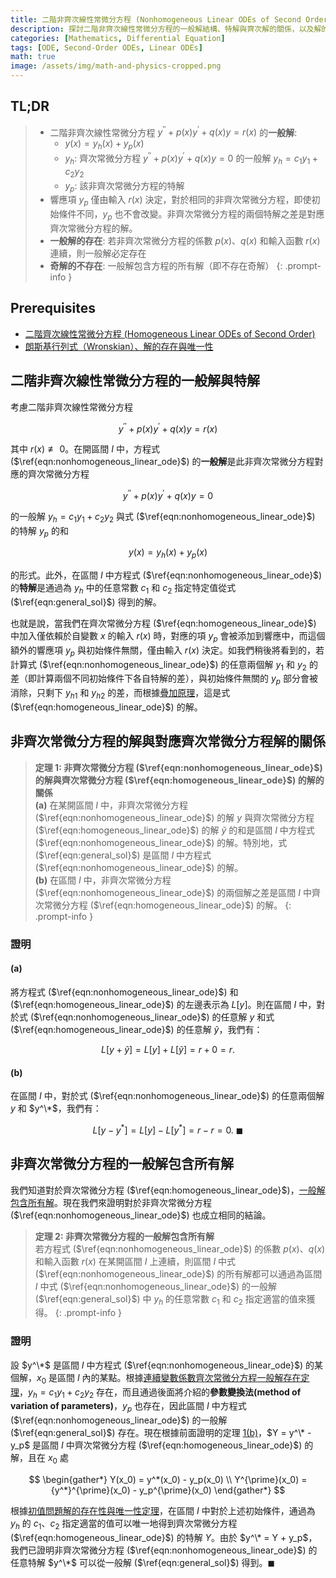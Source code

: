 ```yaml
---
title: 二階非齊次線性常微分方程 (Nonhomogeneous Linear ODEs of Second Order)
description: 探討二階非齊次線性常微分方程的一般解結構、特解與齊次解的關係，以及解的存在性與唯一性。
categories: [Mathematics, Differential Equation]
tags: [ODE, Second-Order ODEs, Linear ODEs]
math: true
image: /assets/img/math-and-physics-cropped.png
---
```


## TL;DR
> - 二階非齊次線性常微分方程 $y^{\prime\prime} + p(x)y^{\prime} + q(x)y = r(x)$ 的**一般解**:
>   - $y(x) = y_h(x) + y_p(x)$
>   - $y_h$: 齊次常微分方程 $y^{\prime\prime} + p(x)y^{\prime} + q(x)y = 0$ 的一般解 $y_h = c_1y_1 + c_2y_2$
>   - $y_p$: 該非齊次常微分方程的特解
> - 響應項 $y_p$ 僅由輸入 $r(x)$ 決定，對於相同的非齊次常微分方程，即使初始條件不同，$y_p$ 也不會改變。非齊次常微分方程的兩個特解之差是對應齊次常微分方程的解。
> - **一般解的存在**: 若非齊次常微分方程的係數 $p(x)$、$q(x)$ 和輸入函數 $r(x)$ 連續，則一般解必定存在
> - **奇解的不存在**: 一般解包含方程的所有解（即不存在奇解）
{: .prompt-info }

## Prerequisites
- [二階齊次線性常微分方程 (Homogeneous Linear ODEs of Second Order)](/posts/homogeneous-linear-odes-of-second-order/)
- [朗斯基行列式（Wronskian）、解的存在與唯一性](/posts/wronskian-existence-and-uniqueness-of-solutions/)

## 二階非齊次線性常微分方程的一般解與特解
考慮二階非齊次線性常微分方程

$$ y^{\prime\prime} + p(x)y^{\prime} + q(x)y = r(x) \label{eqn:nonhomogeneous_linear_ode}\tag{1}$$

其中 $r(x) \not\equiv 0$。在開區間 $I$ 中，方程式 ($\ref{eqn:nonhomogeneous_linear_ode}$) 的**一般解**是此非齊次常微分方程對應的齊次常微分方程

$$ y^{\prime\prime} + p(x)y^{\prime} + q(x)y = 0 \label{eqn:homogeneous_linear_ode}\tag{2} $$

的一般解 $y_h = c_1y_1 + c_2y_2$ 與式 ($\ref{eqn:nonhomogeneous_linear_ode}$) 的特解 $y_p$ 的和

$$ y(x) = y_h(x) + y_p(x) \label{eqn:general_sol}\tag{3}$$

的形式。此外，在區間 $I$ 中方程式 ($\ref{eqn:nonhomogeneous_linear_ode}$) 的**特解**是通過為 $y_h$ 中的任意常數 $c_1$ 和 $c_2$ 指定特定值從式 ($\ref{eqn:general_sol}$) 得到的解。

也就是說，當我們在齊次常微分方程 ($\ref{eqn:homogeneous_linear_ode}$) 中加入僅依賴於自變數 $x$ 的輸入 $r(x)$ 時，對應的項 $y_p$ 會被添加到響應中，而這個額外的響應項 $y_p$ 與初始條件無關，僅由輸入 $r(x)$ 決定。如我們稍後將看到的，若計算式 ($\ref{eqn:nonhomogeneous_linear_ode}$) 的任意兩個解 $y_1$ 和 $y_2$ 的差（即計算兩個不同初始條件下各自特解的差），與初始條件無關的 $y_p$ 部分會被消除，只剩下 ${y_h}_1$ 和 ${y_h}_2$ 的差，而根據[疊加原理](/posts/homogeneous-linear-odes-of-second-order/#疊加原理)，這是式 ($\ref{eqn:homogeneous_linear_ode}$) 的解。

## 非齊次常微分方程的解與對應齊次常微分方程解的關係
> **定理 1: 非齊次常微分方程 ($\ref{eqn:nonhomogeneous_linear_ode}$) 的解與齊次常微分方程 ($\ref{eqn:homogeneous_linear_ode}$) 的解的關係**  
> **(a)** 在某開區間 $I$ 中，非齊次常微分方程 ($\ref{eqn:nonhomogeneous_linear_ode}$) 的解 $y$ 與齊次常微分方程 ($\ref{eqn:homogeneous_linear_ode}$) 的解 $\tilde{y}$ 的和是區間 $I$ 中方程式 ($\ref{eqn:nonhomogeneous_linear_ode}$) 的解。特別地，式 ($\ref{eqn:general_sol}$) 是區間 $I$ 中方程式 ($\ref{eqn:nonhomogeneous_linear_ode}$) 的解。  
> **(b)** 在區間 $I$ 中，非齊次常微分方程 ($\ref{eqn:nonhomogeneous_linear_ode}$) 的兩個解之差是區間 $I$ 中齊次常微分方程 ($\ref{eqn:homogeneous_linear_ode}$) 的解。
{: .prompt-info }

### 證明
#### (a)
將方程式 ($\ref{eqn:nonhomogeneous_linear_ode}$) 和 ($\ref{eqn:homogeneous_linear_ode}$) 的左邊表示為 $L[y]$。則在區間 $I$ 中，對於式 ($\ref{eqn:nonhomogeneous_linear_ode}$) 的任意解 $y$ 和式 ($\ref{eqn:homogeneous_linear_ode}$) 的任意解 $\tilde{y}$，我們有：

$$ L[y + \tilde{y}] = L[y] + L[\tilde{y}] = r + 0 = r. $$

#### (b)
在區間 $I$ 中，對於式 ($\ref{eqn:nonhomogeneous_linear_ode}$) 的任意兩個解 $y$ 和 $y^\*$，我們有：

$$ L[y - y^*] = L[y] - L[y^*] = r - r = 0.\ \blacksquare $$

## 非齊次常微分方程的一般解包含所有解
我們知道對於齊次常微分方程 ($\ref{eqn:homogeneous_linear_ode}$)，[一般解包含所有解](/posts/wronskian-existence-and-uniqueness-of-solutions/#奇解的不存在)。現在我們來證明對於非齊次常微分方程 ($\ref{eqn:nonhomogeneous_linear_ode}$) 也成立相同的結論。

> **定理 2: 非齊次常微分方程的一般解包含所有解**  
> 若方程式 ($\ref{eqn:nonhomogeneous_linear_ode}$) 的係數 $p(x)$、$q(x)$ 和輸入函數 $r(x)$ 在某開區間 $I$ 上連續，則區間 $I$ 中式 ($\ref{eqn:nonhomogeneous_linear_ode}$) 的所有解都可以通過為區間 $I$ 中式 ($\ref{eqn:nonhomogeneous_linear_ode}$) 的一般解 ($\ref{eqn:general_sol}$) 中 $y_h$ 的任意常數 $c_1$ 和 $c_2$ 指定適當的值來獲得。
{: .prompt-info }

### 證明
設 $y^\*$ 是區間 $I$ 中方程式 ($\ref{eqn:nonhomogeneous_linear_ode}$) 的某個解，$x_0$ 是區間 $I$ 內的某點。根據[連續變數係數齊次常微分方程一般解存在定理](/posts/wronskian-existence-and-uniqueness-of-solutions/#通解的存在)，$y_h = c_1y_1 + c_2y_2$ 存在，而且通過後面將介紹的**參數變換法(method of variation of parameters)**，$y_p$ 也存在，因此區間 $I$ 中方程式 ($\ref{eqn:nonhomogeneous_linear_ode}$) 的一般解 ($\ref{eqn:general_sol}$) 存在。現在根據前面證明的定理 [1(b)](#非齊次常微分方程的解與對應齊次常微分方程解的關係)，$Y = y^\* - y_p$ 是區間 $I$ 中齊次常微分方程 ($\ref{eqn:homogeneous_linear_ode}$) 的解，且在 $x_0$ 處

$$ \begin{gather*}
Y(x_0) = y^*(x_0) - y_p(x_0) \\
Y^{\prime}(x_0) = {y^*}^{\prime}(x_0) - y_p^{\prime}(x_0)
\end{gather*} $$

根據[初值問題解的存在性與唯一性定理](/posts/wronskian-existence-and-uniqueness-of-solutions/#初值問題解的存在性與唯一性定理)，在區間 $I$ 中對於上述初始條件，通過為 $y_h$ 的 $c_1$、$c_2$ 指定適當的值可以唯一地得到齊次常微分方程 ($\ref{eqn:homogeneous_linear_ode}$) 的特解 $Y$。由於 $y^\* = Y + y_p$，我們已證明非齊次常微分方程 ($\ref{eqn:nonhomogeneous_linear_ode}$) 的任意特解 $y^\*$ 可以從一般解 ($\ref{eqn:general_sol}$) 得到。$\blacksquare$
